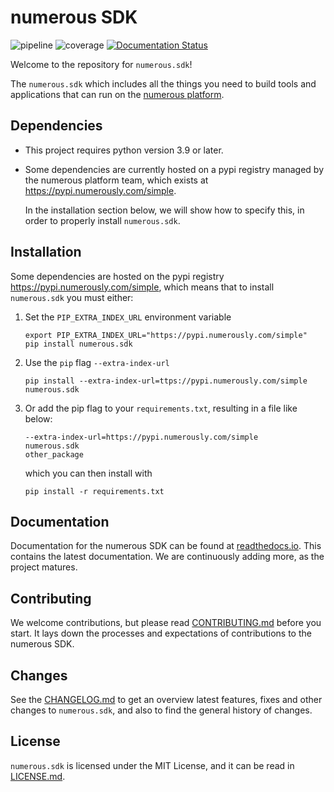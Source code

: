 # numerous SDK

![pipeline](https://gitlab.com/numerous/numerous.sdk/badges/main/pipeline.svg)
![coverage](https://gitlab.com/numerous/numerous.sdk/badges/main/coverage.svg?job=pytest)
[![Documentation Status](https://readthedocs.org/projects/numeroussdk/badge/?version=latest)](https://numeroussdk.readthedocs.io/en/latest/?badge=latest)

Welcome to the repository for `numerous.sdk`!

The `numerous.sdk` which includes all the things you need to build tools and
applications that can run on the [numerous platform](https://numerous.com).

## Dependencies

* This project requires python version 3.9 or later.

* Some dependencies are currently hosted on a pypi registry managed by the
  numerous platform team, which exists at https://pypi.numerously.com/simple.

  In the installation section below, we will show how to specify this, in order
  to properly install `numerous.sdk`.

## Installation

Some dependencies are hosted on the pypi registry
https://pypi.numerously.com/simple, which means that to install `numerous.sdk`
you must either:

1. Set the `PIP_EXTRA_INDEX_URL` environment variable
   ```
   export PIP_EXTRA_INDEX_URL="https://pypi.numerously.com/simple"
   pip install numerous.sdk
   ```
2. Use the `pip` flag `--extra-index-url`
   ```
   pip install --extra-index-url=ttps://pypi.numerously.com/simple numerous.sdk
   ```
3. Or add the pip flag to your `requirements.txt`, resulting in a file like
   below:
   ```
   --extra-index-url=https://pypi.numerously.com/simple
   numerous.sdk
   other_package
   ```
   which you can then install with
   ```
   pip install -r requirements.txt
   ```


## Documentation

Documentation for the numerous SDK can be found at
[readthedocs.io](https://numeroussdk.readthedocs.io). This contains the latest
documentation. We are continuously adding more, as the project matures.

## Contributing

We welcome contributions, but please read [CONTRIBUTING.md](CONTRIBUTING.md)
before you start. It lays down the processes and expectations of contributions
to the numerous SDK.

## Changes

See the [CHANGELOG.md](CHANGELOG.md) to get an overview latest features, fixes
and other changes to `numerous.sdk`, and also to find the general history of
changes.

## License

`numerous.sdk` is licensed under the MIT License, and it can be read in
[LICENSE.md](LICENSE.txt).
